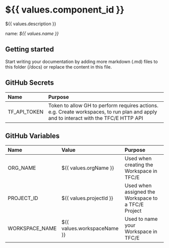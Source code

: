 # ${{ values.component_id }}

${{ values.description }}

name: _${{ values.name }}_

## Getting started

Start writing your documentation by adding more markdown (.md) files to this
folder (/docs) or replace the content in this file.

## GitHub Secrets

| Name | Purpose |
|:--|:--|
|  TF_API_TOKEN | Token to allow GH to perform requires actions. e.g. Create workspaces, to run plan and apply and to interact with the TFC/E HTTP API |

## GitHub Variables

| Name | Value | Purpose |
|:--|:--|:--|
| ORG_NAME | $(( values.orgName }} | Used when creating the Workspace in TFC/E |
| PROJECT_ID | $(( values.projectId }} | Used when assigned the Workspace to a TFC/E Project |
| WORKSPACE_NAME | $(( values.workspaceName }} | Used to name your Workspace in TFC/E | 
